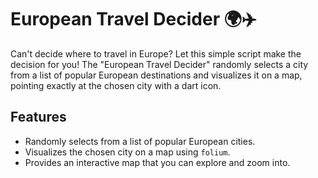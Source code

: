 # European Travel Decider 🌍✈️

Can't decide where to travel in Europe? Let this simple script make the decision for you! The "European Travel Decider" randomly selects a city from a list of popular European destinations and visualizes it on a map, pointing exactly at the chosen city with a dart icon.



## Features

- Randomly selects from a list of popular European cities.
- Visualizes the chosen city on a map using `folium`.
- Provides an interactive map that you can explore and zoom into.

